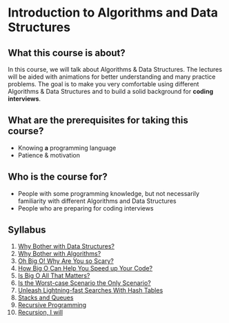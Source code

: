 # Introduction to Algorithms and Data Structures

## What this course is about?
In this course, we will talk about Algorithms & Data Structures. The lectures will be aided with animations for better understanding and many practice problems.
The goal is to make you very comfortable using different Algorithms & Data Structures and to build a solid background for **coding interviews**. 

## What are the prerequisites for taking this course?
* Knowing **a** programming language
* Patience & motivation

## Who is the course for?
* People with some programming knowledge, but not necessarily familiarity with different Algorithms and Data Structures
* People who are preparing for coding interviews

## Syllabus

1. [Why Bother with Data Structures?](1-why-bother-with-data-structures/README.md)
3. [Why Bother with Algorithms?](2-why-bother-with-algorithms/README.md)
4. [Oh Big O! Why Are You so Scary?](3-oh-big-o-why-are-you-so-scary/README.md)
5. [How Big O Can Help You Speed up Your Code?](4-how-big-o-can-help-you-speed-up-your-code/README.md)
6. [Is Big O All That Matters?](5-is-big-o-all-that-matters/README.md)
7. [Is the Worst-case Scenario the Only Scenario?](6-is-the-worst-case-scenario-the-only-scenario/README.md)
8. [Unleash Lightning-fast Searches With Hash Tables](7-unleash-lightning-fast-searches-with-hash-tables/README.md)
9. [Stacks and Queues](8-stacks-and-queues/README.md)
10. [Recursive Programming](9-recursive-programming/README.md)
11. [Recursion, I will ](10-tips-and-tricks-for-recursion/README.md)

